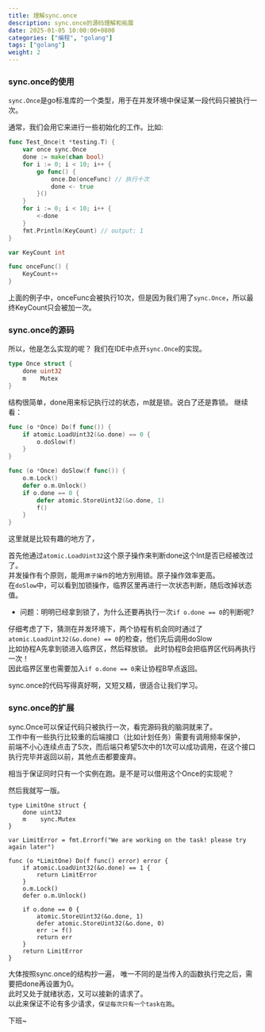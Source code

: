 ```yaml
---
title: 理解sync.once
description: sync.once的源码理解和拓展
date: 2025-01-05 10:00:00+0800
categories: ["编程", "golang"]
tags: ["golang"]
weight: 2
---
```


### sync.once的使用

`sync.Once`是go标准库的一个类型，用于在并发环境中保证某一段代码只被执行一次。 

通常，我们会用它来进行一些初始化的工作。比如:

```go
func Test_Once(t *testing.T) {
    var once sync.Once
    done := make(chan bool)
    for i := 0; i < 10; i++ {
        go func() {
            once.Do(onceFunc) // 执行十次
            done <- true
        }()
    }
    for i := 0; i < 10; i++ {
        <-done
    }
    fmt.Println(KeyCount) // output: 1
}

var KeyCount int

func onceFunc() {
    KeyCount++
}

```

上面的例子中，onceFunc会被执行10次，但是因为我们用了`sync.Once`，所以最终KeyCount只会被加一次。


### sync.once的源码
所以，他是怎么实现的呢？ 我们在IDE中点开`sync.Once`的实现。


``` go
type Once struct {
    done uint32
    m    Mutex
}
```

结构很简单，done用来标记执行过的状态，m就是锁。说白了还是靠锁。
继续看：

``` go
func (o *Once) Do(f func()) {
    if atomic.LoadUint32(&o.done) == 0 {
        o.doSlow(f)
    }
}

func (o *Once) doSlow(f func()) {
    o.m.Lock()
    defer o.m.Unlock()
    if o.done == 0 {
        defer atomic.StoreUint32(&o.done, 1)
        f()
    }
}
```

这里就是比较有趣的地方了，

首先他通过`atomic.LoadUint32`这个原子操作来判断done这个Int是否已经被改过了。  
并发操作有个原则，能用`原子操作`的地方别用锁。原子操作效率更高。  
在`doSlow`中，可以看到加锁操作，临界区里再进行一次状态判断，随后改掉状态值。

- 问题：明明已经拿到锁了，为什么还要再执行一次`if o.done == 0`的判断呢?

仔细考虑了下，猜测在并发环境下，两个协程有机会同时通过了`atomic.LoadUint32(&o.done) == 0`的检查，他们先后调用doSlow  
比如协程A先拿到锁进入临界区，然后释放锁。 此时协程B会把临界区代码再执行一次！   
因此临界区里也需要加入`if o.done == 0`来让协程B早点返回。

sync.once的代码写得真好啊，又短又精，很适合让我们学习。

### sync.once的扩展

sync.Once可以保证代码只被执行一次，看完源码我的脑洞就来了。  
工作中有一些执行比较重的后端接口（比如计划任务）需要有调用频率保护，  
前端不小心连续点击了5次，而后端只希望5次中的1次可以成功调用，在这个接口执行完毕并返回以前，其他点击都要废弃。  

相当于保证同时只有一个实例在跑。是不是可以借用这个Once的实现呢？

然后我就写一版。

``` golang
type LimitOne struct {
    done uint32
    m    sync.Mutex
}

var LimitError = fmt.Errorf("We are working on the task! please try again later")

func (o *LimitOne) Do(f func() error) error {
    if atomic.LoadUint32(&o.done) == 1 {
        return LimitError
    }
    o.m.Lock()
    defer o.m.Unlock()

    if o.done == 0 {
        atomic.StoreUint32(&o.done, 1)
        defer atomic.StoreUint32(&o.done, 0)
        err := f()
        return err
    }
    return LimitError
}
```

大体按照sync.once的结构抄一遍， 唯一不同的是当传入的函数执行完之后，需要把done再设置为0。  
此时又处于就绪状态，又可以接新的请求了。  
以此来保证不论有多少请求，`保证每次只有一个task在跑`。

下班~